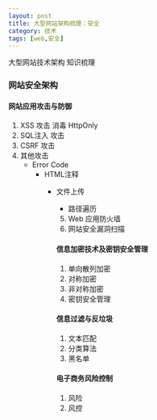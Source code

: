 ```yaml
---
layout: post
title: 大型网站架构梳理：安全
category: 技术
tags: [web,安全]
---
```


大型网站技术架构 知识梳理

### 网站安全架构

#### 网站应用攻击与防御
1. XSS 攻击 消毒 HttpOnly
2. SQL注入 攻击
3. CSRF 攻击
4. 其他攻击
    * Error Code
        * HTML注释
            * 文件上传
                * 路径遍历
                5. Web 应用防火墙
                6. 网站安全漏洞扫描

                #### 信息加密技术及密钥安全管理
                1. 单向散列加密
                2. 对称加密
                3. 非对称加密
                4. 密钥安全管理

                #### 信息过滤与反垃圾
                1. 文本匹配
                2. 分类算法
                3. 黑名单

                #### 电子商务风险控制
                1. 风险
                2. 风控

